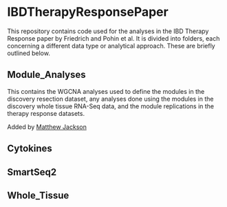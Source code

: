# IBDTherapyResponsePaper

This repository contains code used for the analyses in the IBD Therapy Response paper by Friedrich and Pohin et al. It is divided into folders, each concerning a different data type or analytical approach. These are briefly outlined below.

## Module_Analyses

This contains the WGCNA analyses used to define the modules in the discovery resection dataset, any analyses done using the modules in the discovery whole tissue RNA-Seq data, and the module replications in the therapy response datasets.

Added by [Matthew Jackson](https://github.com/microbialman)

## Cytokines
## SmartSeq2
## Whole_Tissue